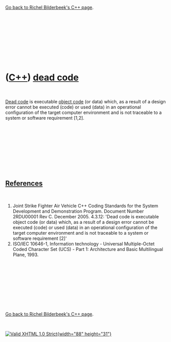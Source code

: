 

[Go back to Richel Bilderbeek's C++ page](Cpp.htm).

 

 

 

 

 

([C++](Cpp.htm)) [dead code](CppDeadCode.htm)
=============================================

 

[Dead code](CppDeadCode.htm) is executable [object
code](CppObjectCode.htm) (or data) which, as a result of a design error
cannot be executed (code) or used (data) in an operational configuration
of the target computer environment and is not traceable to a system or
software requirement \[1,2\].

 

 

 

 

 

[References](CppReferences.htm)
-------------------------------

 

1.  Joint Strike Fighter Air Vehicle C++ Coding Standards for the System
    Development and Demonstration Program. Document Number 2RDU00001
    Rev C. December 2005. 4.3.12: 'Dead code is executable object code
    (or data) which, as a result of a design error cannot be
    executed (code) or used (data) in an operational configuration of
    the target computer environment and is not traceable to a system or
    software requirement \[2\]'
2.  ISO/IEC 10646-1, Information technology - Universal Multiple-Octet
    Coded Character Set (UCS) - Part 1: Architecture and Basic
    Multilingual Plane, 1993.

 

 

 

 

 

[Go back to Richel Bilderbeek's C++ page](Cpp.htm).



 

[![Valid XHTML 1.0 Strict](valid-xhtml10.png){width="88"
height="31"}](http://validator.w3.org/check?uri=referer)
